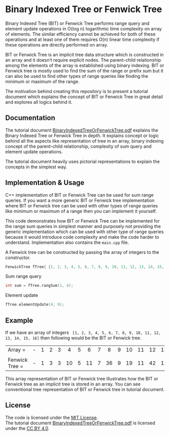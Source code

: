 # Binary Indexed Tree or Fenwick Tree

Binary Indexed Tree (BIT) or Fenwick Tree performs range query and element update operations in O(log n) logarithmic time complexity on array of elements. The similar efficiency cannot be achieved for both of these operations and at least one of them requires O(n) linear time complexity if these operations are  directly performed on array.

BIT or Fenwick Tree is an implicit tree data structure which is constructed in an array and it doesn’t require explicit nodes. The parent-child relationship among the elements of the array is established using binary indexing. BIT or Fenwick tree is mostly used to find the sum of the range or prefix sum but it can also be used to find other types of range queries like finding the minimum or maximum of the range.

The motivation behind creating this repository is to present a tutorial document which explains the concept of BIT or Fenwick Tree in great detail and explores all logics behind it.

## Documentation 

The tutorial document [BinaryIndexedTreeOrFenwickTree.pdf](https://github.com/vikasawadhiya/Binary-Indexed-Tree-Or-Fenwick-Tree/blob/main/BinaryIndexedTreeOrFenwickTree.pdf) explains the Binary Indexed Tree or Fenwick Tree in depth. It explains concept or logic behind all the aspects like representation of tree in an array, binary indexing concept of the parent-child relationship, complexity of sum query and element update operations.

The tutorial document heavily uses pictorial representations to explain the concepts in the simplest way. 

## Implementation & Usage

C++ implementation of BIT or Fenwick Tree can be used for sum range queries. If you want a more generic BIT or Fenwick tree implementation where BIT or Fenwick tree can be used with other types of range queries like minimum or maximum of a range then you can implement it yourself.

This code demonstrates how BIT or Fenwick Tree can be implemented for the range sum queries in simplest manner and purposely not providing the generic implementation which can be used with other type of range queries because it would introduce code complexity and make the code harder to understand. Implementation also contains the `main.cpp` file.

A Fenwick tree can be constructed by passing the array of integers to the constructor.

```cpp
FenwickTree fTree{ {1, 2, 3, 4, 5, 6, 7, 8, 9, 10, 11, 12, 13, 14, 15, 16} };
```

Sum range query

```cpp
int sum = fTree.rangSum(1, 4);
```

Element update

```cpp
fTree.elementUpdate(4, 9);
```

## Example

If we have an array of integers ` [1, 2, 3, 4, 5, 6, 7, 8, 9, 10, 11, 12, 13, 14, 15, 16]` then following would be the BIT or Fenwick tree.

|               |   |   |   |   |    |   |    |   |    |   |    |    |    |    |    |    |    |
|:---           |:-:|:-:|:-:|:-:| :-:|:-:|:-: |:-:|:-: |:-:|:-: |:-: |:-: |:-: |:-: |:-: |:-: |
|Array =        | - | 1 | 2 | 3 | 4  | 5 | 6  | 7 | 8  | 9 | 10 | 11 | 12 | 13 | 14 | 15 | 16 |
|               |   |   |   |   |    |   |    |   |    |   |    |    |    |    |    |    |    |
|Fenwick Tree = | - | 1 | 3 | 3 | 10 | 5 | 11 | 7 | 36 | 9 | 19 | 11 | 42 | 13 | 27 | 15 | 136|

This array representation of BIT or Fenwick tree illustrates how the BIT or Fenwick tree as an implicit tree is stored in an array. You can see conventional tree representation of BIT or Fenwick tree in tutorial document.

## License

The code is licensed under the [MIT License](https://github.com/vikasawadhiya/Binary-Indexed-Tree-Or-Fenwick-Tree/blob/main/LICENSE).<br/>
The tutorial document [BinaryIndexedTreeOrFenwickTree.pdf](https://github.com/vikasawadhiya/Binary-Indexed-Tree-Or-Fenwick-Tree/blob/main/BinaryIndexedTreeOrFenwickTree.pdf) is licensed under the [CC BY 4.0](https://creativecommons.org/licenses/by/4.0/).
